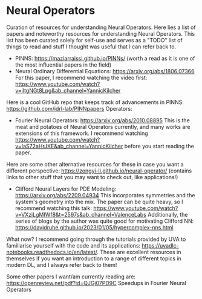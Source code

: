 # Neural Operators
Curation of resources for understanding Neural Operators.
Here lies a list of papers and noteworthy resources for understanding Neural Operators. This list has been curated solely for self-use and serves as a "TODO" list of things to read and stuff I thought was useful that I can refer back to. 

* PINNS: https://maziarraissi.github.io/PINNs/ (worth a read as it is one of the most influential papers in the field)
* Neural Ordinary Differential Equations: https://arxiv.org/abs/1806.07366
  For this paper, I recommend watching the video first: https://www.youtube.com/watch?v=jltgNGt8Lpg&ab_channel=YannicKilcher

Here is a cool GitHub repo that keeps track of advancements in PINNS:  https://github.com/idrl-lab/PINNpapers
Operators:
* Fourier Neural Operators: https://arxiv.org/abs/2010.08895
   This is the meat and potatoes of Neural Operators currently, and many works are extensions of this framework. I recommend watching https://www.youtube.com/watch?v=IaS72aHrJKE&ab_channel=YannicKilcher before you start reading the paper.

Here are some other alternative resources for these in case you want a different perspective:
https://zongyi-li.github.io/neural-operator/ (contains links to other stuff that you may want to check out, like applications!)

* Clifford Neural Layers for PDE Modeling: https://arxiv.org/abs/2209.04934
  This incorporates symmetries and the system's geometry into the mix.
  The paper can be quite heavy, so I recommend watching this talk: https://www.youtube.com/watch?v=VXziLgMIWf8&t=2597s&ab_channel=ValenceLabs
  Additionally, the series of blogs by the author was quite good for motivating Clifford NN: https://davidruhe.github.io/2023/01/05/hypercomplex-nns.html


What now? I recommend going through the tutorials provided by UVA to familiarise yourself with the code and its applications: 
https://uvadlc-notebooks.readthedocs.io/en/latest/. These are excellent resources in themselves if you want an introduction to a range of different topics in modern DL, and I always refer back to them! 

Some other papers I want/am currently reading are:
https://openreview.net/pdf?id=QJGj07PD9C Speedups in Fourier Neural Operators
